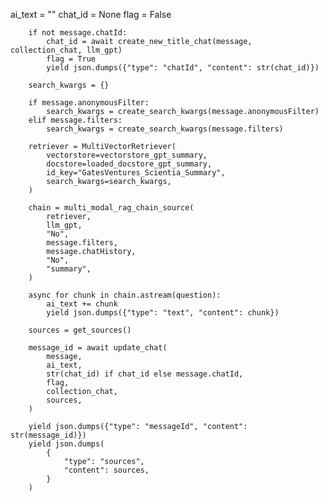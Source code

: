 ai_text = ""
        chat_id = None
        flag = False

        if not message.chatId:
            chat_id = await create_new_title_chat(message, collection_chat, llm_gpt)
            flag = True
            yield json.dumps({"type": "chatId", "content": str(chat_id)})

        search_kwargs = {}

        if message.anonymousFilter:
            search_kwargs = create_search_kwargs(message.anonymousFilter)
        elif message.filters:
            search_kwargs = create_search_kwargs(message.filters)

        retriever = MultiVectorRetriever(
            vectorstore=vectorstore_gpt_summary,
            docstore=loaded_docstore_gpt_summary,
            id_key="GatesVentures_Scientia_Summary",
            search_kwargs=search_kwargs,
        )

        chain = multi_modal_rag_chain_source(
            retriever,
            llm_gpt,
            "No",
            message.filters,
            message.chatHistory,
            "No",
            "summary",
        )

        async for chunk in chain.astream(question):
            ai_text += chunk
            yield json.dumps({"type": "text", "content": chunk})

        sources = get_sources()

        message_id = await update_chat(
            message,
            ai_text,
            str(chat_id) if chat_id else message.chatId,
            flag,
            collection_chat,
            sources,
        )

        yield json.dumps({"type": "messageId", "content": str(message_id)})
        yield json.dumps(
            {
                "type": "sources",
                "content": sources,
            }
        )

